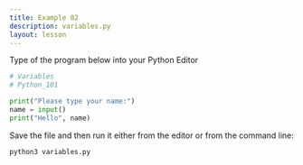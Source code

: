 ```yaml
---
title: Example 02
description: variables.py
layout: lesson
---
```


Type of the program below into your Python Editor

```python
# Variables
# Python_101

print("Please type your name:")
name = input()
print("Hello", name)
```

Save the file and then run it either from the editor or from the command line:

```bash
python3 variables.py
```